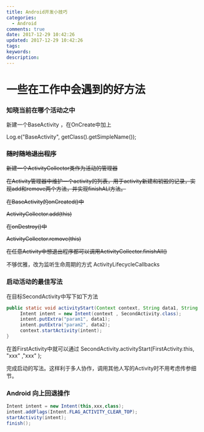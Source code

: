 ```yaml
---
title: Android开发小技巧
categories:
  - Android
comments: true
date: 2017-12-29 10:42:26
updated: 2017-12-29 10:42:26
tags:
keywords:
description:
---
```


# 一些在工作中会遇到的好方法

<!-- more -->

### 知晓当前在哪个活动之中

新建一个BaseActivity ，在OnCreate中加上

Log.e("BaseActivity", getClass().getSimpleName());

### ~~随时随地退出程序~~

~~新建一个ActivityCollector类作为活动的管理器~~

~~在Activity管理器中维护一个activity的列表，用于activity新建和销毁的记录，实现add和remove两个方法，并实现finishALl方法。~~

~~在BaseActivity的onCreated()中~~

~~ActivityCollector.add(this)~~

~~在onDestroy()中~~

~~ActivityCollector.remove(this)~~

~~在任意Activity中想退出程序都可以调用ActivityCollector.finishAll()~~

不够优雅，改为监听生命周期的方式 ActivityLifecycleCallbacks

### 启动活动的最佳写法

在目标SecondActivity中写下如下方法

```java
public static void activityStart(Context context, String data1, String data2,……){
     Intent intent = new Intent(context , SecondActivity.class);
     intent.putExtra("param1", data1);
     intent.putExtra("param2", data2);
     context.startActivity(intent);
}
```

在首FirstActivity中就可以通过 SecondActivity.activityStart(FirstActivity.this, "xxx" ,"xxx" );

完成启动的写法。这样利于多人协作，调用其他人写的Activity时不用考虑传参细节。

### Android 向上回退操作

```java
Intent intent = new Intent(this,xxx,class);
intent.addFlags(Intent.FLAG_ACTIVITY_CLEAR_TOP);
startActivity(intent);
finish();
```